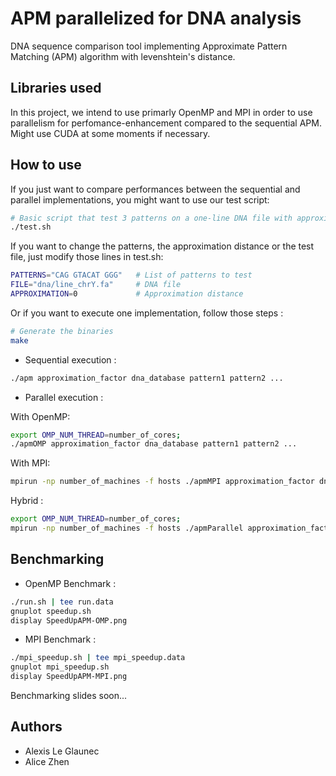 # APM parallelized for DNA analysis
DNA sequence comparison tool implementing Approximate Pattern Matching (APM) algorithm with levenshtein's distance.

## Libraries used

In this project, we intend to use primarly OpenMP and MPI in order to use parallelism for perfomance-enhancement compared to the sequential APM.
Might use CUDA at some moments if necessary.

## How to use

If you just want to compare performances between the sequential and parallel implementations, you might want to use our test script:
```bash
# Basic script that test 3 patterns on a one-line DNA file with approximation distance of 0
./test.sh
```
If you want to change the patterns, the approximation distance or the test file, just modify those lines in test.sh:
```bash
PATTERNS="CAG GTACAT GGG"   # List of patterns to test
FILE="dna/line_chrY.fa"     # DNA file
APPROXIMATION=0             # Approximation distance
```

Or if you want to execute one implementation, follow those steps  :
```bash
# Generate the binaries
make
```

- Sequential execution :
```bash
./apm approximation_factor dna_database pattern1 pattern2 ...
```
- Parallel execution :

With OpenMP:
```bash
export OMP_NUM_THREAD=number_of_cores;
./apmOMP approximation_factor dna_database pattern1 pattern2 ...
```
With MPI:
```bash
mpirun -np number_of_machines -f hosts ./apmMPI approximation_factor dna_database pattern1 pattern2 ...
```

Hybrid : 

```bash
export OMP_NUM_THREAD=number_of_cores;
mpirun -np number_of_machines -f hosts ./apmParallel approximation_factor dna_database pattern1 pattern2 ...
```


## Benchmarking

- OpenMP Benchmark :

```bash
./run.sh | tee run.data
gnuplot speedup.sh
display SpeedUpAPM-OMP.png
```

- MPI Benchmark :

```bash
./mpi_speedup.sh | tee mpi_speedup.data
gnuplot mpi_speedup.sh
display SpeedUpAPM-MPI.png
```

Benchmarking slides soon...



## Authors
- Alexis Le Glaunec
- Alice Zhen
